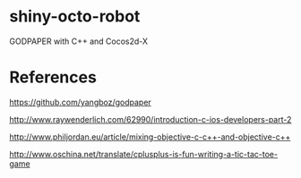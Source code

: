 # shiny-octo-robot
GODPAPER with C++ and Cocos2d-X

# References

https://github.com/yangboz/godpaper

http://www.raywenderlich.com/62990/introduction-c-ios-developers-part-2

http://www.philjordan.eu/article/mixing-objective-c-c++-and-objective-c++

http://www.oschina.net/translate/cplusplus-is-fun-writing-a-tic-tac-toe-game
